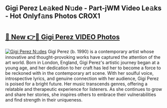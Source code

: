 ## Gigi Perez Le𝚊ked N𝚞de - Part-jWM Video Le𝚊ks - Hot Onlyf𝚊ns Photos CROX1

# <h2><a href="http://ab81575.deff.icu/?id=Gigi+Perez">🔗 New 👉🔴 Gigi Perez VIDEO Photos</a></h2>

[![Gigi Perez N𝚞des](https://i.imgur.com/rIISA9y.gif)](http://ab81575.deff.icu/?id=Gigi+Perez)
Gigi Perez (b. 1990) is a contemporary artist whose innovative and thought-provoking works have captured the attention of the art world. Born in London, England, Gigi Perez's artistic journey began at a young age, and her dedication to her craft has led her to become a force to be reckoned with in the contemporary art scene. With her soulful voice, introspective lyrics, and genuine connection with her audience, Gigi Perez is poised for a bright future. Her music transcends genres, offering a relatable and therapeutic experience for listeners. As she continues to grow and share her stories, she inspires others to embrace their vulnerabilities and find strength in their uniqueness.

